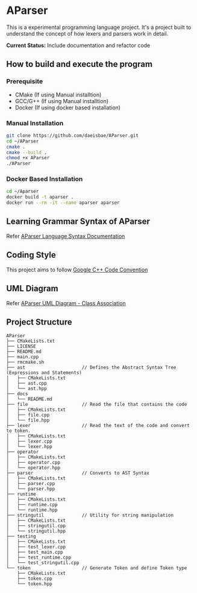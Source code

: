# AParser
This is a experimental programming language project. It's a project built to understand the concept of how lexers and parsers work in detail.

**Current Status:** Include documentation and refactor code

## How to build and execute the program
### Prerequisite
- CMake (If using Manual installtion)
- GCC/G++ (If using Manual installtion)
- Docker (If using docker based installation)

### Manual Installation
```sh
git clone https://github.com/daeisbae/AParser.git
cd ~/AParser
cmake .
cmake --build .
chmod +x AParser
./AParser
```

### Docker Based Installation
```sh
cd ~/Aparser
docker build -t aparser .
docker run --rm -it --name aparser aparser
```

## Learning Grammar Syntax of AParser
Refer [AParser Language Syntax Documentation](https://github.com/daeisbae/AParser/blob/main/docs/README.md)

## Coding Style
This project aims to follow [Google C++ Code Convention](https://google.github.io/styleguide/cppguide.html)

## UML Diagram
Refer [AParser UML Diagram - Class Association](https://github.com/daeisbae/AParser/blob/main/docs/uml_diagram/README.md)

## Project Structure
```
AParser
├── CMakeLists.txt
├── LICENSE
├── README.md
├── main.cpp
├── rmcmake.sh
├── ast                     // Defines the Abstract Syntax Tree (Expressions and Statements)
│   ├── CMakeLists.txt
│   ├── ast.cpp
│   └── ast.hpp
├── docs
│   └── README.md
├── file                    // Read the file that contains the code
│   ├── CMakeLists.txt
│   ├── file.cpp
│   └── file.hpp
├── lexer                   // Read the text of the code and convert to token.
│   ├── CMakeLists.txt
│   ├── lexer.cpp
│   └── lexer.hpp
├── operator
│   ├── CMakeLists.txt
│   ├── operator.cpp
│   └── operator.hpp
├── parser                  // Converts to AST Syntax
│   ├── CMakeLists.txt
│   ├── parser.cpp
│   └── parser.hpp
├── runtime
│   ├── CMakeLists.txt
│   ├── runtime.cpp
│   └── runtime.hpp
├── stringutil              // Utility for string manipulation
│   ├── CMakeLists.txt
│   ├── stringutil.cpp
│   └── stringutil.hpp
├── testing
│   ├── CMakeLists.txt
│   ├── test_lexer.cpp
│   ├── test_main.cpp
│   ├── test_runtime.cpp
│   └── test_stringutil.cpp
└── token                   // Generate Token and define Token type
    ├── CMakeLists.txt
    ├── token.cpp
    └── token.hpp
```

